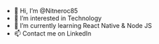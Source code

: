 - 👋 Hi, I’m @Nitneroc85
- 👀 I’m interested in Technology
- 🌱 I’m currently learning React Native & Node JS
- 📫 Contact me on LinkedIn

